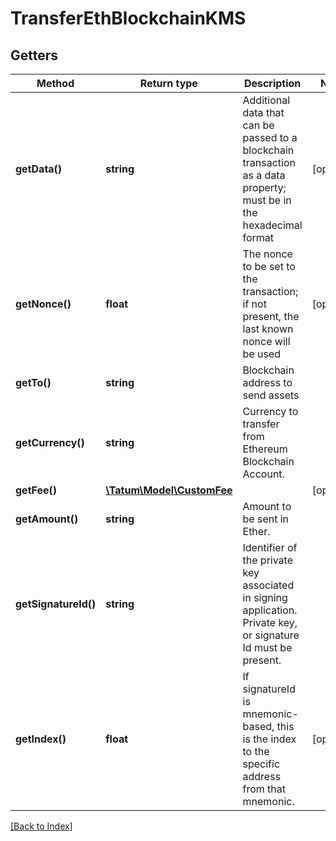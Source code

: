 # TransferEthBlockchainKMS

## Getters

Method | Return type | Description | Notes
------------ | ------------- | ------------- | -------------
**getData()** | **string** | Additional data that can be passed to a blockchain transaction as a data property; must be in the hexadecimal format | [optional]
**getNonce()** | **float** | The nonce to be set to the transaction; if not present, the last known nonce will be used | [optional]
**getTo()** | **string** | Blockchain address to send assets |
**getCurrency()** | **string** | Currency to transfer from Ethereum Blockchain Account. |
**getFee()** | [**\Tatum\Model\CustomFee**](CustomFee.md) |  | [optional]
**getAmount()** | **string** | Amount to be sent in Ether. |
**getSignatureId()** | **string** | Identifier of the private key associated in signing application. Private key, or signature Id must be present. |
**getIndex()** | **float** | If signatureId is mnemonic-based, this is the index to the specific address from that mnemonic. | [optional]

[[Back to Index]](../index.md)
